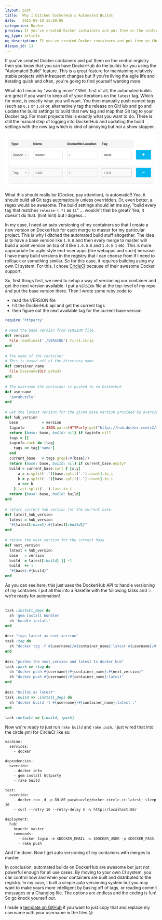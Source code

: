 ```yaml
---
layout: post
title:  Why I Ditched DockerHub's Automated Builds
date:   2015-09-18 12:00:00
categories: Docker
preview: If you've created Docker containers and put them on the central registry then you know that you can have DockerHub do the builds for you using the "Automated Build" feature. This is a great feature for maintaining relatively stable projects with infrequent changes but if you're living the agile life and iterating quick and often, you're going to find yourself wanting more.
og_type: article
og_description: If you've created Docker containers and put them on the central registry ([http://hub.docker.com](http://hub.docker.com)) then you know that you can have DockerHub do the builds for you using the "Automated Build" feature. This is a great feature for maintaining relatively stable projects with infrequent changes but if you're living the agile life and iterating quick and often, you're going to find yourself wanting more.
disqus_id: 13
---
```


If you've created Docker containers and put them on the central registry then you know that you can have DockerHub do the builds for you using the "Automated Build" feature. This is a great feature for maintaining relatively stable projects with infrequent changes but if you're living the agile life and iterating quick and often, you're going to find yourself wanting more.

What do I mean by "wanting more"? Well, first of all, the automated builds are great if you want to keep all of your iterations on the `latest` tag. Which for most, is exactly what you will want. You then manually push named tags (such as `0.1` or `1.0`) or, alternatively tag the release on GitHub and go and update the build settings to build that new tag and map that Git tag to your Docker tag. For most projects this is exactly what you want to do. There is still the manual step of logging into DockerHub and updating the build settings with the new tag which is kind of annoying but not a show stopper.

<img class="img-fluid" src="/img/postimgs/automated_build.png"/>

What this should really be (Docker, pay attention), is automatic!! Yea, it should build all Git tags automatically unless overridden. Or, even better, a regex would be awesome. The build settings should let me say, "build every tag that matches `release-(.*)` as `$1`" ... wouldn't that be great? Yea, it doesn't do that. (hint hint) but I digress...

In my case, I need an auto versioning of my containers so that I create a new version on DockerHub for each merge to master for my particular project. This is why I ditched the automated build stuff altogether. The idea is to have a base version like `1.0.0` and then every merge to master will build a point version on top of it like `1.0.0.0` and `1.0.0.1` etc. This is more appropriate for agile style end-user apps (like webapps and such) because I have many build versions in the registry that I can choose from if I need to rollback or something similar. So for this case, it requires building using my own CI system. For this, I chose [CircleCI](http://circleci.com) because of their awesome Docker support.

So, first things first, we need to setup a way of versioning our container and get the next version available. I put a `VERSION` file at the top-level of my repo and put the base version there. Then I wrote some ruby code to

  * read the VERSION file
  * hit the DockerHub api and get the current tags
  * then figure out the next available tag for the current base version

~~~ ruby
require 'httparty'

# Read the base version from VERSION file.
def version
  File.readlines('./VERSION').first.strip
end

# The name of the container
# This is based off of the directory name
def container_name
  File.basename(Dir.getwd)
end

# The username the container is pushed to on DockerHub
def username
  'parabuzzle'
end

# Get the latest version for the given base version provided by #version
def hub_version
  base           = version
  taginfo        = JSON.parse(HTTParty.get("https://hub.docker.com/v2/repositories/#{username}/#{container_name}/tags/").body)['results']
  return {base: base, build: nil} if taginfo.nil?
  tags = []
  taginfo.each do |tag|
    tags << tag['name']
  end
  current_base   = tags.grep(/#{base}/)
  return {base: base, build: nil} if current_base.empty?
  build = current_base.sort { |x,y|
      a = x.split('.')[base.split('.').count].to_i
      b = y.split('.')[base.split('.').count].to_i
      a <=> b
    }.last.split('.').last.to_i
  return {base: base, build: build}
end

# return current hub version for the current base
def latest_hub_version
  latest = hub_version
  "#{latest[:base]}.#{latest[:build]}"
end

# return the next version for the current base
def next_version
  latest = hub_version
  base   = version
  build  = latest[:build] || -1
  build  += 1
  "#{base}.#{build}"
end
~~~

As you can see here, this just uses the DockerHub API to handle versioning of my container. I put all this into a Rakefile with the following tasks and :boom: we're ready for automation!

~~~ ruby

task :install_deps do
  sh 'gem install bundler'
  sh 'bundle install'
end

desc "tags latest as next_version"
task :tag do
  sh "docker tag -f #{username}/#{container_name}:latest #{username}/#{container_name}:#{next_version}"
end

desc "pushes the next_version and latest to docker hub"
task :push => :tag do
  sh "docker push #{username}/#{container_name}:#{next_version}"
  sh "docker push #{username}/#{container_name}:latest"
end

desc "builds as latest"
task :build => :install_deps do
  sh "docker build -t #{username}/#{container_name}:latest ."
end

task :default => [:build, :push]
~~~

Now we're ready to just run `rake build` and `rake push`. I just wired that into the circle.yml for CircleCI like so:

~~~
machine:
  services:
    - docker

dependencies:
  override:
    - docker info
    - gem install httparty
    - rake build

test:
  override:
    - docker run -d -p 80:80 parabuzzle/docker-circle-ci:latest; sleep 10
    - curl --retry 10 --retry-delay 5 -v http://localhost:80/

deployment:
  hub:
    branch: master
    commands:
      - docker login -e $DOCKER_EMAIL -u $DOCKER_USER -p $DOCKER_PASS
      - rake push
~~~

And I'm done. Now I get auto versioning of my containers with merges to master.

In conclusion, automated builds on DockerHub are awesome but just not powerful enough for all use cases. By moving to your own CI system, you can control how and when your containers are built and distributed to the registry. In my case, I built a simple auto versioning system but you may want to make yours more intelligent by basing off of tags, or reading commit messages or a Changlog file. The options are endless and the coding is fun! So go knock yourself out.

I made a [template on GitHub](http://github.com/parabuzzle/docker-circleci-template) if you want to just copy that and replace my username with your username in the files :smiley:
